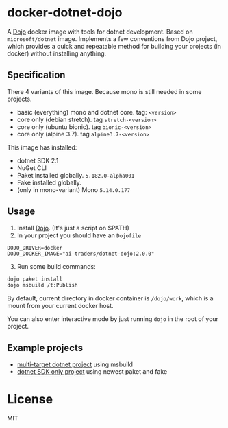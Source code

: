 # docker-dotnet-dojo

A [Dojo](https://github.com/ai-traders/dojo) docker image with tools for dotnet development.
Based on `microsoft/dotnet` image. Implements a few conventions from Dojo project,
which provides a quick and repeatable method for building your projects (in docker) without installing anything.

## Specification

There 4 variants of this image. Because mono is still needed in some projects.
* basic (everything) mono and dotnet core. tag: `<version>`
* core only (debian stretch). tag `stretch-<version>`
* core only (ubuntu bionic). tag `bionic-<version>`
* core only (alpine 3.7). tag `alpine3.7-<version>`

This image has installed:
 * dotnet SDK 2.1
 * NuGet CLI
 * Paket installed globally. `5.182.0-alpha001`
 * Fake installed globally.
 * (only in mono-variant) Mono `5.14.0.177`

## Usage
1. Install [Dojo](https://github.com/ai-traders/dojo). (It's just a script on $PATH)
2. In your project you should have an `Dojofile`
```
DOJO_DRIVER=docker
DOJO_DOCKER_IMAGE="ai-traders/dotnet-dojo:2.0.0"
```
3. Run some build commands:
```bash
dojo paket install
dojo msbuild /t:Publish
```

By default, current directory in docker container is `/dojo/work`,
which is a mount from your current docker host.

You can also enter interactive mode by just running `dojo` in the root of your project.

## Example projects

 * [multi-target dotnet project](https://github.com/ai-traders/spike-core2-mono5) using msbuild
 * [dotnet SDK only project](https://github.com/ai-traders/dotnet-example) using newest paket and fake

# License

MIT
